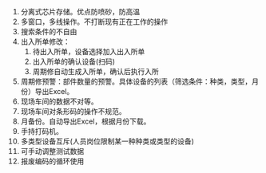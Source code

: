 1.  分离式芯片存储。优点防喷砂，防高温
2.  多窗口，多线操作。不打断现有正在工作的操作
3.  搜索条件的不自由
4.  出入所单修改：
    1.  待出入所单，设备选择加入出入所单
    2.  出入所单的确认设备(扫码)
    3.  周期修自动生成入所单，确认后执行入所
5.  周期修预警：部件数量的预警。具体设备的列表（筛选条件：种类，类型，月份）导出Excel。
6.  现场车间的数据不对等。
7.  现场车间对条形码的操作不规范。
8.  月备份。自动导出Excel，根据月份下载。
9.  手持打码机。
10.  多类型设备互斥(人员岗位限制某一种种类或类型的设备)
11.  可手动调整测试数据
12.  报废编码的循环使用